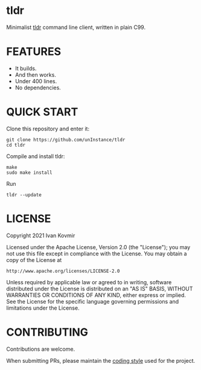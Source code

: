 # tldr
Minimalist [tldr](https://tldr.sh/) command line client, written in plain C99.

# FEATURES
* It builds.
* And then works.
* Under 400 lines.
* No dependencies.

# QUICK START
Clone this repository and enter it:

```
git clone https://github.com/unInstance/tldr
cd tldr
```

Compile and install tldr:

```
make
sudo make install
```

Run
```
tldr --update
```

# LICENSE
Copyright 2021 Ivan Kovmir

Licensed under the Apache License, Version 2.0 (the "License");
you may not use this file except in compliance with the License.
You may obtain a copy of the License at

    http://www.apache.org/licenses/LICENSE-2.0

Unless required by applicable law or agreed to in writing, software
distributed under the License is distributed on an "AS IS" BASIS,
WITHOUT WARRANTIES OR CONDITIONS OF ANY KIND, either express or implied.
See the License for the specific language governing permissions and
limitations under the License.

# CONTRIBUTING
Contributions are welcome.

When submitting PRs, please maintain the [coding style](https://suckless.org/coding_style/)
used for the project.
